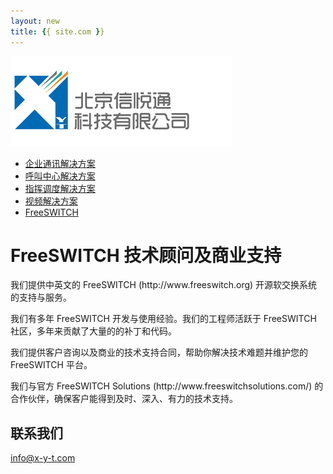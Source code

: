 ```yaml
---
layout: new
title: {{ site.com }}
---
```


<div id="header">
	<div id="logo">
		<a href="index1"><img src="images/logo.jpg" alt="" /></a>
	</div>		
	<ul>
		<li><a href="1.html"><span>企业通讯解决方案</span></a></li>
		<li><a href="2.html"><span>呼叫中心解决方案</span></a></li>
		<li><a href="3.html"><span>指挥调度解决方案</span></a></li>
		<li><a href="4.html"><span>视频解决方案</span></a></li>
		<li class="selected"><a href="5.html"><span>FreeSWITCH</span></a></li>
	</ul>
</div>
<div id="body">
	<div class="about">
		<h1>FreeSWITCH 技术顾问及商业支持</h1>
		<div>
			<p>
				我们提供中英文的 FreeSWITCH (http://www.freeswitch.org) 开源软交换系统的支持与服务。
			</p>
			<p>
				我们有多年 FreeSWITCH 开发与使用经验。我们的工程师活跃于 FreeSWITCH 社区，多年来贡献了大量的的补丁和代码。
			</p>
			<p>
				我们提供客户咨询以及商业的技术支持合同，帮助你解决技术难题并维护您的 FreeSWITCH 平台。
			</p>
			<p>
				我们与官方 FreeSWITCH Solutions (http://www.freeswitchsolutions.com/) 的合作伙伴，确保客户能得到及时、深入、有力的技术支持。
			</p>
		</div>
		<div>
			<h2>联系我们</h2>
			<p><a href="mailto:info@x-y-t.com">info@x-y-t.com</a></p>
		</div>
	</div>
</div>
